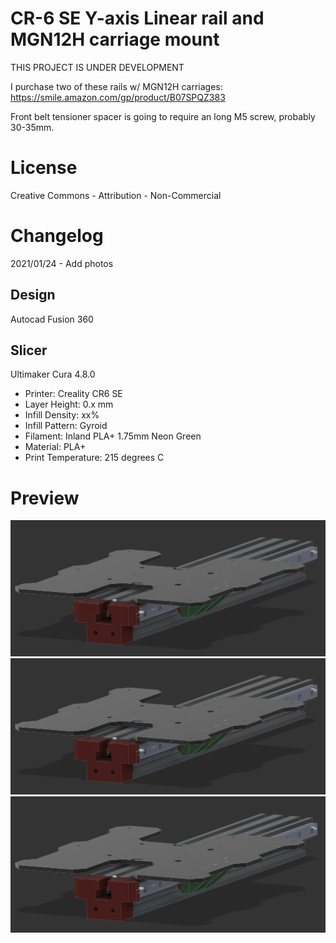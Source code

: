 # CR-6 SE Y-axis Linear rail and MGN12H carriage mount

THIS PROJECT IS UNDER DEVELOPMENT

I purchase two of these rails w/ MGN12H carriages: https://smile.amazon.com/gp/product/B07SPQZ383

Front belt tensioner spacer is going to require an long M5 screw, probably 30-35mm.

# License

Creative Commons - Attribution - Non-Commercial

# Changelog

2021/01/24 - Add photos


## Design

Autocad Fusion 360 

## Slicer

Ultimaker Cura 4.8.0
- Printer: Creality CR6 SE
- Layer Height: 0.x mm
- Infill Density: xx%
- Infill Pattern: Gyroid
- Filament: Inland PLA+ 1.75mm Neon Green
- Material: PLA+
- Print Temperature: 215 degrees C

# Preview
![assembly1.png](assembly1.png "assembly1.png")
![assembly2.png](assembly1.png "assembly2.png")
![assembly3.png](assembly1.png "assembly3.png")
